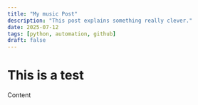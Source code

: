 ```yaml
---
title: "My music Post"
description: "This post explains something really clever."
date: 2025-07-12
tags: [python, automation, github]
draft: false
---
```


# This is a test


Content